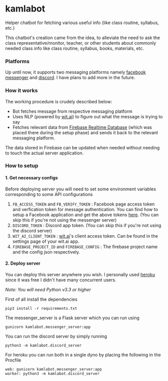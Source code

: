 # kamlabot
Helper chatbot for fetching various useful info (like class routine, syllabus, etc.)

This chatbot's creation came from the idea, to alleviate the need to ask the class representative/monitor, teacher, or other students about commonly needed class info like class routine, syllabus, books, materials, etc.

### Platforms
Up until now, it supports two messaging platforms namely [facebook messenger](https://www.messenger.com/) and [discord](https://discordapp.com/). I have plans to add more in the future.

### How it works
The working procedure is crudely described below:
- Bot fetches message from respective messaging platform
- Uses NLP (powered by [wit.ai](https://wit.ai)) to figure out what the message is trying to say
- Fetches relevant data from [Firebase Realtime Database](https://firebase.google.com/docs/database) (which was placed there during the setup phase) and sends it back to the relevant messaging platform.

The data stored in Firebase can be updated when needed without needing to touch the actual server application.

### How to setup
#### 1. Get necessary configs
Before deploying server you will need to set some environment variables corresponding to some API configurations
1. `FB_ACCESS_TOKEN` and `FB_VERIFY_TOKEN` : Facebook page access token and verfication token for message authentication.
You can find how to setup a Facebook application and get the above tokens [here](https://developers.facebook.com/docs/messenger-platform/getting-started/quick-start).
(You can skip this if you're not using the messenger server)
2. `DISCORD_TOKEN` : Discord app token. (You can skip this if you're not using the discord server)
3. `WIT_AI_CLIENT_TOKEN` : [wit.ai](https://wit.ai)'s client access token. Can be found in the settings page of your wit.ai app.
4. `FIREBASE_PROJECT_ID` and `FIREBASE_CONFIG` : The firebase project name and the config json respectively.

#### 2. Deploy server
You can deploy this server anywhere you wish. I personally used [heroku](https://heroku.com/) since it was free I didn't have many concurrent users.

*Note: You will need Python v3.3 or higher*

First of all install the dependencies
```
pip3 install -r requirements.txt
```

The messenger_server is a Flask server which you can run using
```
gunicorn kamlabot.messenger_server:app
```
You can run the discord server by simply running
```
python3 -m kamlabot.discord_server
```
For heroku you can run both in a single dyno by placing the following in the Procfile
```
web: gunicorn kamlabot.messenger_server:app
worker: python3 -m kamlabot.discord_server
```
